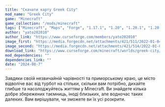 ```yaml
---
title: "Скачати карту Greek City"
mod_name: "Greek City"
game: "Minecraft"
game_collection: "/mods/minecraft"
tags: ["Minecraft", "Maps", "Forge", "1.17.1", "1.20", "1.20.1", "1.20.2", "1.21", "1.21.1", "1.21.5"]
author: "yato202010"
author_link: "https://www.curseforge.com/members/yato202010"
image_first: "https://media.forgecdn.net/attachments/421/511/2022-01-04_23.png"
image_second: "https://media.forgecdn.net/attachments/421/514/2022-01-04_23.png"
download_link: "https://www.curseforge.com/minecraft/worlds/greek-city/files/all?page=1&amp;pageSize=20"
mod_dependencies: ""
dependencies_link: ""
date: "2024-08-7"
---
```


Завдяки своїй незвичайній чарівності та приморському краю, це місто відволіче вас від турбот на стільки, скільки вам потрібно, дихайте глибше та насолоджуйтесь життям у Minecraft. Ви знайдете кілька добре збережених таємниць, іноді близьких, але водночас таких далеких. Вам вирішувати, чи зможете ви їх усі розкрити.
